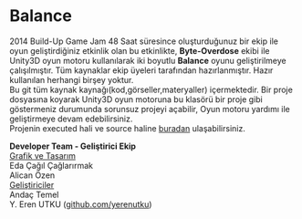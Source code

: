 Balance
=======
2014 Build-Up Game Jam
48 Saat süresince oluşturduğunuz bir ekip ile oyun geliştirdiğiniz etkinlik olan bu etkinlikte, **Byte-Overdose** ekibi ile Unity3D oyun motoru kullanılarak iki boyutlu **Balance** oyunu geliştirilmeye çalışılmıştır. Tüm kaynaklar ekip üyeleri tarafından hazırlanmıştır. Hazır kullanılan herhangi birşey yoktur.<br>
Bu git tüm kaynak kaynağı(kod,görseller,materyaller) içermektedir. Bir proje dosyasına koyarak Unity3D oyun motoruna bu klasörü bir proje gibi göstermeniz durumunda sorunsuz projeyi açabilir, Oyun motoru yardımı ile geliştirmeye devam edebilirsiniz.<br>
Projenin executed hali ve source haline <a href="https://www.dropbox.com/sh/h9fgaykntvmj2rt/AAB572WGJd4QjEhxr0yd5bsNa">buradan</a> ulaşabilirsiniz.

**Developer Team - Geliştirici Ekip** <br>
<ins>Grafik ve Tasarım</ins><br>
Eda Çağıl Çağlarırmak<br>
Alican Özen <br>
<ins>Geliştiriciler</ins><br>
Andaç Temel<br>
Y. Eren UTKU (<a href="www.github.com/yerenutku">github.com/yerenutku</a>)<br>
 
